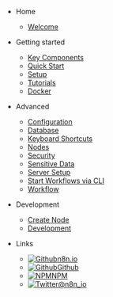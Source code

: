 - Home

  - [Welcome](/)

- Getting started

  - [Key Components](key-components.md)
  - [Quick Start](quick-start.md)
  - [Setup](setup.md)
  - [Tutorials](tutorials.md)
  - [Docker](docker.md)

- Advanced

  - [Configuration](configuration.md)
  - [Database](database.md)
  - [Keyboard Shortcuts](keyboard-shortcuts.md)
  - [Nodes](nodes.md)
  - [Security](security.md)
  - [Sensitive Data](sensitive-data.md)
  - [Server Setup](server-setup.md)
  - [Start Workflows via CLI](start-workflows-via-cli.md)
  - [Workflow](workflow.md)

- Development

  - [Create Node](create-node.md)
  - [Development](development.md)


- Links

  - [![Github](https://n8n.io/favicon.ico ':size=16')n8n.io](https://n8n.io)
  - [![Github](https://icongram.jgog.in/simple/github.svg?color=808080&size=16)Github](https://github.com/n8n-io/n8n)
  - [![NPM](https://icongram.jgog.in/simple/npm.svg?colored&size=16)NPM](https://www.npmjs.com/package/n8n)
  - [![Twitter](https://icongram.jgog.in/simple/twitter.svg?colored&size=16)@n8n_io](http://twitter.com/n8n_io)
